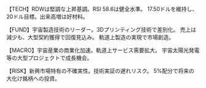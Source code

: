 【TECH】RDWは堅調な上昇基調。RSI 58.6は健全水準。
17.50ドルを維持し、20ドル目標。出来高増は好材料。

【FUND】宇宙製造技術のリーダー。3Dプリンティング技術で差別化。
売上は減少も、大型契約獲得で回復見込み。
軌道上製造の実現で市場創造。

【MACRO】宇宙産業の商業化加速。軌道上サービス需要拡大。
宇宙太陽光発電等の大型プロジェクトで成長機会。

【RISK】新興市場特有の不確実性。技術実証の遅れリスク。
5%配分で将来の大化け銘柄への投資。